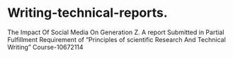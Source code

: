 # Writing-technical-reports.
The Impact Of Social  Media On Generation Z.   A report Submitted in Partial Fulfillment Requirement of “Principles of scientific Research And Technical Writing” Course-10672114

